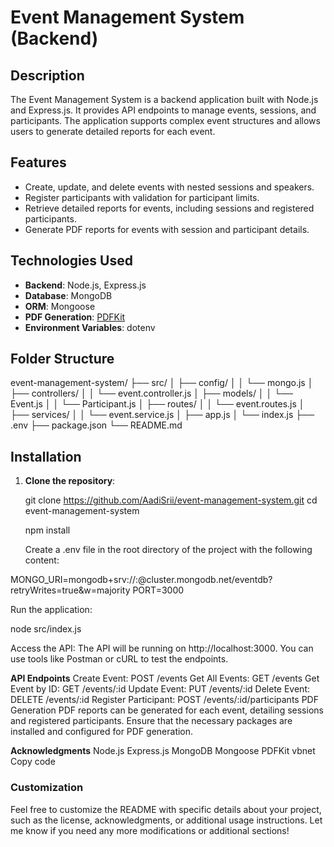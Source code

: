 # Event Management System (Backend)

## Description

The Event Management System is a backend application built with Node.js and Express.js. It provides API endpoints to manage events, sessions, and participants. The application supports complex event structures and allows users to generate detailed reports for each event.

## Features

- Create, update, and delete events with nested sessions and speakers.
- Register participants with validation for participant limits.
- Retrieve detailed reports for events, including sessions and registered participants.
- Generate PDF reports for events with session and participant details.

## Technologies Used

- **Backend**: Node.js, Express.js
- **Database**: MongoDB
- **ORM**: Mongoose
- **PDF Generation**: [PDFKit](https://pdfkit.org/)
- **Environment Variables**: dotenv

## Folder Structure


event-management-system/
├── src/
│ ├── config/
│ │ └── mongo.js
│ ├── controllers/
│ │ └── event.controller.js
│ ├── models/
│ │ └── Event.js
│ │ └── Participant.js
│ ├── routes/
│ │ └── event.routes.js
│ ├── services/
│ │ └── event.service.js
│ ├── app.js
│ └── index.js
├── .env
├── package.json
└── README.md

## Installation

1. **Clone the repository**:

   git clone https://github.com/AadiSrii/event-management-system.git
   cd event-management-system

   npm install

   Create a .env file in the root directory of the project with the following content:

MONGO_URI=mongodb+srv://<username>:<password>@cluster.mongodb.net/eventdb?retryWrites=true&w=majority
PORT=3000


Run the application:

node src/index.js


Access the API:
The API will be running on http://localhost:3000. You can use tools like Postman or cURL to test the endpoints.

**API Endpoints**
Create Event: POST /events
Get All Events: GET /events
Get Event by ID: GET /events/:id
Update Event: PUT /events/:id
Delete Event: DELETE /events/:id
Register Participant: POST /events/:id/participants
PDF Generation
PDF reports can be generated for each event, detailing sessions and registered participants. Ensure that the necessary packages are installed and configured for PDF generation.


**Acknowledgments**
Node.js
Express.js
MongoDB
Mongoose
PDFKit
vbnet
Copy code

### Customization

Feel free to customize the README with specific details about your project, such as the license, acknowledgments, or additional usage instructions. Let me know if you need any more modifications or additional sections!





